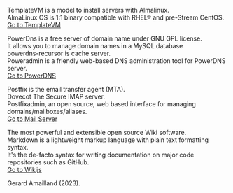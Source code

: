 TemplateVM is a model to install servers with Almalinux.   
AlmaLinux OS is 1:1 binary compatible with RHEL® and pre-Stream CentOS.  
[Go to TemplateVM](../../../TemplateVM/wiki/01Installation)


PowerDns is a free server of domain name under GNU GPL license.  
It allows you to manage domain names in a MySQL database  
powerdns-recursor is cache server.  
Poweradmin is a friendly web-based DNS administration tool for PowerDNS server.    
[Go to PowerDNS](../../../PowerDNS/wiki/01Network)  

Postfix is the email transfer agent (MTA).  
Dovecot The Secure IMAP server.  
Postfixadmin, an open source, web based interface for managing domains/mailboxes/aliases.  
[Go to Mail Server](../../../Mail/wiki/01Network)  

The most powerful and extensible open source Wiki software.  
Markdown is a lightweight markup language with plain text formatting syntax.  
It's the de-facto syntax for writing documentation on major code repositories such as GitHub.  
[Go to Wikijs](../../../Wikijs/wiki/01Network)  

Gerard Amailland (2023).  


